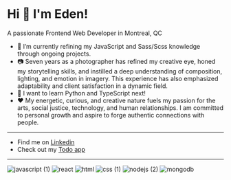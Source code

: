 # Hi 👋 I'm Eden! 

A passionate Frontend Web Developer in Montreal, QC

- 🔭 I’m currently refining my JavaScript and Sass/Scss knowledge through ongoing projects. 
- 📷 Seven years as a photographer has refined my creative eye, honed my storytelling skills, and instilled a deep understanding of composition, lighting, and emotion in imagery. This experience has also emphasized adaptability and client satisfaction in a dynamic field.
- 🌱 I want to learn Python and TypeScript next!
- ❤️ My energetic, curious, and creative nature fuels my passion for the arts, social justice, technology, and human relationships. I am committed to personal growth and aspire to forge authentic connections with people.
_______________________________________________
* Find me on [Linkedin](https://www.linkedin.com/in/aimer-filion/])
* Check out my [Todo app](https://edenfilion.github.io/my-app/)

_____________________________________________________
![javascript (1)](https://github.com/edenfilion/edenfilion/assets/112727028/e5037845-0b53-43c5-a074-54de40935af2)
![react](https://github.com/edenfilion/edenfilion/assets/112727028/d5f41404-e4cb-414f-93ba-c1cc854cbb33)
![html](https://github.com/edenfilion/edenfilion/assets/112727028/9003c053-9b93-4fb1-a217-301dfb81f546)
![css (1)](https://github.com/edenfilion/edenfilion/assets/112727028/a0130541-a87d-4291-849d-a3181655e720)
![nodejs (2)](https://github.com/edenfilion/edenfilion/assets/112727028/e918683d-7af1-4b3c-b66b-d25faee95841)
![mongodb](https://github.com/edenfilion/edenfilion/assets/112727028/e1f22c2e-a9f3-488c-a478-f2aab33c27da)

